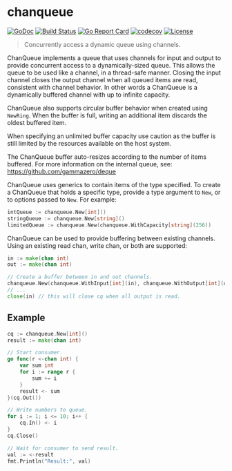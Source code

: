 # chanqueue
[![GoDoc](https://pkg.go.dev/badge/github.com/gammazero/chanqueue)](https://pkg.go.dev/github.com/gammazero/chanqueue)
[![Build Status](https://github.com/gammazero/chanqueue/actions/workflows/go.yml/badge.svg)](https://github.com/gammazero/chanqueue/actions/workflows/go.yml)
[![Go Report Card](https://goreportcard.com/badge/github.com/gammazero/chanqueue)](https://goreportcard.com/report/github.com/gammazero/chanqueue)
[![codecov](https://codecov.io/gh/gammazero/chanqueue/branch/master/graph/badge.svg)](https://codecov.io/gh/gammazero/chanqueue)
[![License](https://img.shields.io/badge/License-MIT-blue.svg)](LICENSE)

> Concurrently access a dynamic queue using channels.

ChanQueue implements a queue that uses channels for input and output to provide concurrent access to a dynamically-sized queue. This allows the queue to be used like a channel, in a thread-safe manner. Closing the input channel closes the output channel when all queued items are read, consistent with channel behavior. In other words a ChanQueue is a dynamically buffered channel with up to infinite capacity.

ChanQueue also supports circular buffer behavior when created using `NewRing`. When the buffer is full, writing an additional item discards the oldest buffered item.

When specifying an unlimited buffer capacity use caution as the buffer is still limited by the resources available on the host system.

The ChanQueue buffer auto-resizes according to the number of items buffered. For more information on the internal queue, see: https://github.com/gammazero/deque

ChanQueue uses generics to contain items of the type specified. To create a ChanQueue that holds a specific type, provide a type argument to `New`, or to options passed to `New`. For example:
```go
intQueue := chanqueue.New[int]()
stringQueue := chanqueue.New[string]()
limitedQueue := chanqueue.New(chanqueue.WithCapacity[string](256))
```

ChanQueue can be used to provide buffering between existing channels. Using an existing read chan, write chan, or both are supported:
```go
in := make(chan int)
out := make(chan int)

// Create a buffer between in and out channels.
chanqueue.New(chanqueue.WithInput[int](in), chanqueue.WithOutput[int](out))
// ...
close(in) // this will close cq when all output is read.
```

## Example

```go
cq := chanqueue.New[int]()
result := make(chan int)

// Start consumer.
go func(r <-chan int) {
    var sum int
    for i := range r {
        sum += i
    }
    result <- sum
}(cq.Out())

// Write numbers to queue.
for i := 1; i <= 10; i++ {
    cq.In() <- i
}
cq.Close()

// Wait for consumer to send result.
val := <-result
fmt.Println("Result:", val)
```
